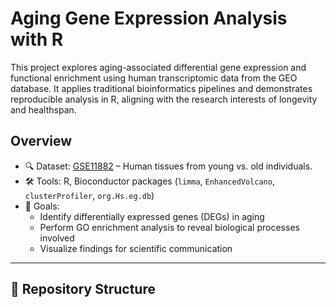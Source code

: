 # Aging Gene Expression Analysis with R

This project explores aging-associated differential gene expression and functional enrichment using human transcriptomic data from the GEO database. It applies traditional bioinformatics pipelines and demonstrates reproducible analysis in R, aligning with the research interests of longevity and healthspan.

## Overview

- 🔍 Dataset: [GSE11882](https://www.ncbi.nlm.nih.gov/geo/query/acc.cgi?acc=GSE11882) – Human tissues from young vs. old individuals.
- 🛠️ Tools: R, Bioconductor packages (`limma`, `EnhancedVolcano`, `clusterProfiler`, `org.Hs.eg.db`)
- 🎯 Goals:
  - Identify differentially expressed genes (DEGs) in aging
  - Perform GO enrichment analysis to reveal biological processes involved
  - Visualize findings for scientific communication

---

## 📁 Repository Structure

